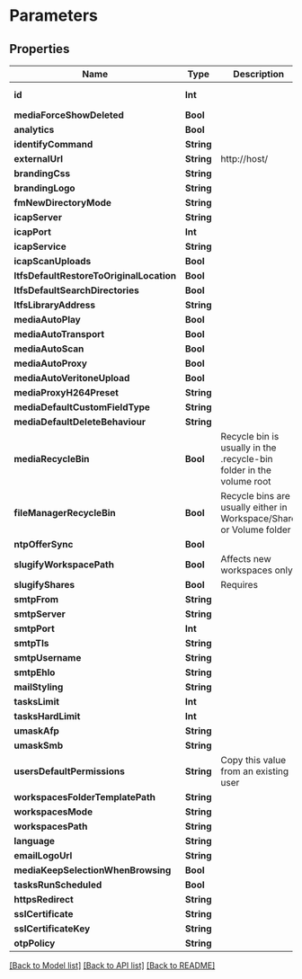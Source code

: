 # Parameters

## Properties

Name | Type | Description | Notes
------------ | ------------- | ------------- | -------------
**id** | **Int** |  | [optional] [readonly] 
**mediaForceShowDeleted** | **Bool** |  | [optional] 
**analytics** | **Bool** |  | [optional] 
**identifyCommand** | **String** |  | [optional] 
**externalUrl** | **String** | http://host/ | [optional] 
**brandingCss** | **String** |  | [optional] 
**brandingLogo** | **String** |  | [optional] 
**fmNewDirectoryMode** | **String** |  | [optional] 
**icapServer** | **String** |  | [optional] 
**icapPort** | **Int** |  | [optional] 
**icapService** | **String** |  | [optional] 
**icapScanUploads** | **Bool** |  | [optional] 
**ltfsDefaultRestoreToOriginalLocation** | **Bool** |  | [optional] 
**ltfsDefaultSearchDirectories** | **Bool** |  | [optional] 
**ltfsLibraryAddress** | **String** |  | [optional] 
**mediaAutoPlay** | **Bool** |  | [optional] 
**mediaAutoTransport** | **Bool** |  | [optional] 
**mediaAutoScan** | **Bool** |  | [optional] 
**mediaAutoProxy** | **Bool** |  | [optional] 
**mediaAutoVeritoneUpload** | **Bool** |  | [optional] 
**mediaProxyH264Preset** | **String** |  | [optional] 
**mediaDefaultCustomFieldType** | **String** |  | [optional] 
**mediaDefaultDeleteBehaviour** | **String** |  | [optional] 
**mediaRecycleBin** | **Bool** | Recycle bin is usually in the .recycle-bin folder in the volume root | [optional] 
**fileManagerRecycleBin** | **Bool** | Recycle bins are usually either in Workspace/Share or Volume folder | [optional] 
**ntpOfferSync** | **Bool** |  | [optional] 
**slugifyWorkspacePath** | **Bool** | Affects new workspaces only | [optional] 
**slugifyShares** | **Bool** | Requires | [optional] 
**smtpFrom** | **String** |  | [optional] 
**smtpServer** | **String** |  | [optional] 
**smtpPort** | **Int** |  | [optional] 
**smtpTls** | **String** |  | [optional] 
**smtpUsername** | **String** |  | [optional] 
**smtpEhlo** | **String** |  | [optional] 
**mailStyling** | **String** |  | [optional] 
**tasksLimit** | **Int** |  | [optional] 
**tasksHardLimit** | **Int** |  | [optional] 
**umaskAfp** | **String** |  | [optional] 
**umaskSmb** | **String** |  | [optional] 
**usersDefaultPermissions** | **String** | Copy this value from an existing user | [optional] 
**workspacesFolderTemplatePath** | **String** |  | [optional] 
**workspacesMode** | **String** |  | [optional] 
**workspacesPath** | **String** |  | [optional] 
**language** | **String** |  | [optional] 
**emailLogoUrl** | **String** |  | [optional] 
**mediaKeepSelectionWhenBrowsing** | **Bool** |  | [optional] 
**tasksRunScheduled** | **Bool** |  | [optional] 
**httpsRedirect** | **String** |  | [optional] 
**sslCertificate** | **String** |  | [optional] 
**sslCertificateKey** | **String** |  | [optional] 
**otpPolicy** | **String** |  | [optional] 

[[Back to Model list]](../README.md#documentation-for-models) [[Back to API list]](../README.md#documentation-for-api-endpoints) [[Back to README]](../README.md)


